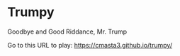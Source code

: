 # Trumpy
Goodbye and Good Riddance, Mr. Trump

Go to this URL to play:
https://cmasta3.github.io/trumpy/
